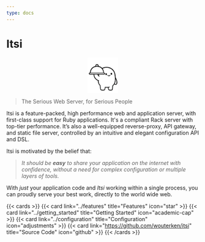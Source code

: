```yaml
---
type: docs
---
```

# Itsi
<img src="itsi-server-100.png" alt="asd" width="80px" style="display: block; margin-left: auto; margin-right: auto;">

> The Serious Web Server, for Serious People


Itsi is a feature-packed, high performance web and application server, with first-class support for Ruby applications.
It's a compliant Rack server with top-tier performance.
It’s also a well-equipped reverse-proxy, API gateway, and static file server, controlled by an intuitive and elegant configuration API and DSL.


Itsi is motivated by the belief that:
>*It should be **easy** to share your application on the internet with confidence, without a need for complex configuration or multiple layers of tools.*

With *just* your application code and *Itsi* working within a single process, you can proudly serve your best work, directly to the world wide web.

{{< cards >}}
  {{< card link="../features" title="Features" icon="star" >}}
  {{< card link="../getting_started" title="Getting Started" icon="academic-cap" >}}
  {{< card link="../configuration" title="Configuration" icon="adjustments" >}}
  {{< card link="https://github.com/wouterken/itsi" title="Source Code" icon="github" >}}
{{< /cards >}}
